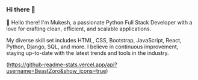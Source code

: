 ### Hi there 👋

👋 Hello there! I'm Mukesh, a passionate Python Full Stack Developer with a love for crafting clean, efficient, and scalable applications.

My diverse skill set includes HTML, CSS, Bootstrap, JavaScript, React, Python, Django, SQL, and more. I believe in continuous improvement, staying up-to-date with the latest trends and tools in the industry.

(https://github-readme-stats.vercel.app/api?username=BeastZoro&show_icons=true)


